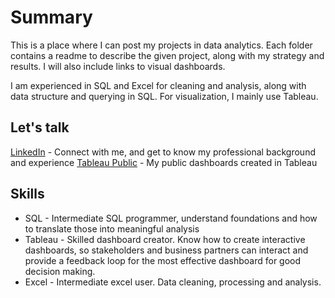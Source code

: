 # Summary

This is a place where I can post my projects in data analytics. Each folder contains a readme to describe the given project, along with my strategy and results. I will also include links to visual dashboards.

I am experienced in SQL and Excel for cleaning and analysis, along with data structure and querying in SQL.
For visualization, I mainly use Tableau.

## Let's talk

[LinkedIn](https://www.linkedin.com/in/tmtrentmoore/) - Connect with me, and get to know my professional background and experience
[Tableau Public](https://public.tableau.com/profile/trenton.moore4482#!/?newProfile=&activeTab=0) - My public dashboards created in Tableau

## Skills

* SQL - Intermediate SQL programmer, understand foundations and how to translate those into meaningful analysis
* Tableau - Skilled dashboard creator. Know how to create interactive dashboards, so stakeholders and business partners can interact and provide a feedback loop for the most effective dashboard for good decision making.
* Excel - Intermediate excel user. Data cleaning, processing and analysis. 
